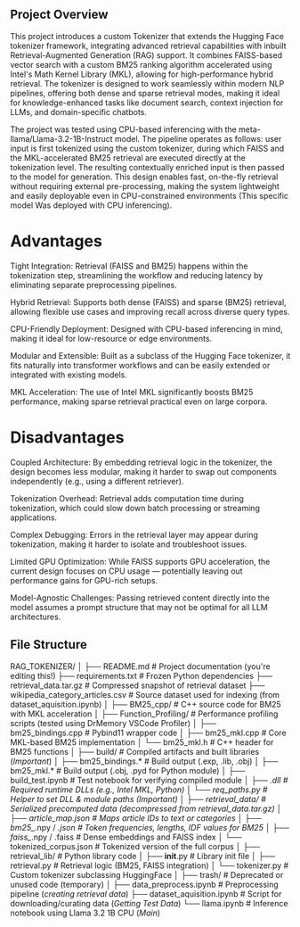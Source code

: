 ## Project Overview

This project introduces a custom Tokenizer that extends the Hugging Face tokenizer framework, 
integrating advanced retrieval capabilities with inbuilt Retrieval-Augmented Generation (RAG) support. 
It combines FAISS-based vector search with a custom BM25 ranking algorithm accelerated using Intel's Math Kernel Library (MKL), 
allowing for high-performance hybrid retrieval. The tokenizer is designed to work seamlessly within modern NLP pipelines, 
offering both dense and sparse retrieval modes, making it ideal for knowledge-enhanced tasks like document search, 
context injection for LLMs, and domain-specific chatbots.

The project was tested using CPU-based inferencing with the meta-llama/Llama-3.2-1B-Instruct model. 
The pipeline operates as follows: user input is first tokenized using the custom tokenizer, 
during which FAISS and the MKL-accelerated BM25 retrieval are executed directly at the tokenization level. 
The resulting contextually enriched input is then passed to the model for generation. 
This design enables fast, on-the-fly retrieval without requiring external pre-processing, 
making the system lightweight and easily deployable even in CPU-constrained environments (This specific model Was deployed with CPU inferencing).


# Advantages

Tight Integration: Retrieval (FAISS and BM25) happens within the tokenization step, streamlining the workflow and reducing latency by eliminating separate preprocessing pipelines.

Hybrid Retrieval: Supports both dense (FAISS) and sparse (BM25) retrieval, allowing flexible use cases and improving recall across diverse query types.

CPU-Friendly Deployment: Designed with CPU-based inferencing in mind, making it ideal for low-resource or edge environments.

Modular and Extensible: Built as a subclass of the Hugging Face tokenizer, it fits naturally into transformer workflows and can be easily extended or integrated with existing models.

MKL Acceleration: The use of Intel MKL significantly boosts BM25 performance, making sparse retrieval practical even on large corpora.

# Disadvantages

Coupled Architecture: By embedding retrieval logic in the tokenizer, the design becomes less modular, making it harder to swap out components independently (e.g., using a different retriever).

Tokenization Overhead: Retrieval adds computation time during tokenization, which could slow down batch processing or streaming applications.

Complex Debugging: Errors in the retrieval layer may appear during tokenization, making it harder to isolate and troubleshoot issues.

Limited GPU Optimization: While FAISS supports GPU acceleration, the current design focuses on CPU usage — potentially leaving out performance gains for GPU-rich setups.

Model-Agnostic Challenges: Passing retrieved content directly into the model assumes a prompt structure that may not be optimal for all LLM architectures.


## File Structure

RAG_TOKENIZER/
│
├── README.md                         # Project documentation (you're editing this!)
├── requirements.txt                  # Frozen Python dependencies
├── retrieval_data.tar.gz             # Compressed snapshot of retrieval dataset
├── wikipedia_category_articles.csv   # Source dataset used for indexing (from dataset_aquisition.ipynb)
│
├── BM25_cpp/                         # C++ source code for BM25 with MKL acceleration
│   ├── Function_Profiling/           # Performance profiling scripts (tested using DrMemory VSCode Profiler)
│   ├── bm25_bindings.cpp             # Pybind11 wrapper code
│   ├── bm25_mkl.cpp                  # Core MKL-based BM25 implementation
│   └── bm25_mkl.h                    # C++ header for BM25 functions
│
├── build/                            # Compiled artifacts and built libraries (*Important*)
│   ├── bm25_bindings.*               # Build output (.exp, .lib, .obj)
│   ├── bm25_mkl.*                    # Build output (.obj, .pyd for Python module)
│   ├── build_test.ipynb              # Test notebook for verifying compiled module
│   ├── *.dll                         # Required runtime DLLs (e.g., Intel MKL, Python)
│   └── req_paths.py                  # Helper to set DLL & module paths (*Important*)
│
├── retrieval_data/                   # Serialized precomputed data (decompressed from retrieval_data.tar.gz)
│   ├── article_map.json              # Maps article IDs to text or categories
│   ├── bm25_*.npy / *.json           # Token frequencies, lengths, IDF values for BM25
│   ├── faiss_*.npy / .faiss          # Dense embeddings and FAISS index
│   └── tokenized_corpus.json         # Tokenized version of the full corpus
│
├── retrieval_lib/                    # Python library code
│   ├── __init__.py                   # Library init file
│   ├── retrieval.py                  # Retrieval logic (BM25, FAISS integration)
│   └── tokenizer.py                  # Custom tokenizer subclassing HuggingFace
│
├── trash/                            # Deprecated or unused code (temporary)
│
├── data_preprocess.ipynb             # Preprocessing pipeline (*creating retrieval data*)
├── dataset_aquisition.ipynb          # Script for downloading/curating data (*Getting Test Data*)
└── llama.ipynb                       # Inference notebook using Llama 3.2 1B CPU (*Main*)
